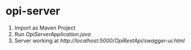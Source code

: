 # opi-server

1. Import as Maven Project 
2. Run _OpiServerApplication.java_
3. Server working at _http://localhost:5000/OpiRestApi/swagger-ui.html_
